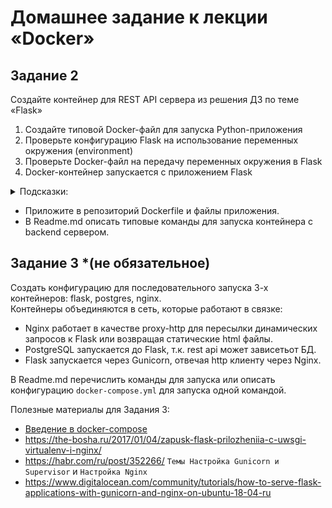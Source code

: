 # Домашнее задание к лекции «Docker»

## Задание 2  
Создайте контейнер для REST API сервера из решения ДЗ по теме «Flask»

1. Создайте типовой Docker-файл для запуска Python-приложения
2. Проверьте конфигурацию Flask на использование переменных окружения (environment)
3. Проверьте Docker-файл на передачу переменных окружения в Flask
4. Docker-контейнер запускается с приложением Flask

<details><summary>Подсказки: </summary>  
  1. Хорошим тоном будет пример команд с последовательным запуском контейнеров и объединением их в сеть для БД и Flask.  
  2. В качестве простого решения можно подключаться к БД на локальной хост машине.  
</details>  

- Приложите в репозиторий Dockerfile и файлы приложения.  
- В Readme.md описать типовые команды для запуска контейнера c backend сервером.  
      
## Задание 3 *(не обязательное)
 Создать конфигурацию для последовательного запуска 3-х контейнеров: flask, postgres, nginx.  
 Контейнеры объединяются в сеть, которые работают в связке:
 - Nginx работает в качестве proxy-http для пересылки динамических запросов к Flask или возвращая статические html файлы.  
 - PostgreSQL запускается до Flask, т.к. rest api может зависетьот БД.  
 - Flask запускается через Gunicorn, отвечая http клиенту через Nginx.
 
 В Readme.md перечислить команды для запуска или описать конфигурацию `docker-compose.yml` для запуска одной командой.
 
 Полезные материалы для Задания 3:
 - [Введение в docker-compose](https://dker.ru/docs/docker-compose/getting-started/) 
 - https://the-bosha.ru/2017/01/04/zapusk-flask-prilozheniia-c-uwsgi-virtualenv-i-nginx/
 - https://habr.com/ru/post/352266/  `Темы Настройка Gunicorn и Supervisor` и `Настройка Nginx`
 - https://www.digitalocean.com/community/tutorials/how-to-serve-flask-applications-with-gunicorn-and-nginx-on-ubuntu-18-04-ru   
